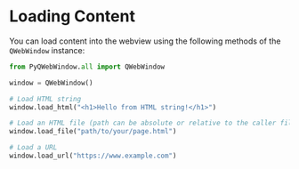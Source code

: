 # Loading Content

You can load content into the webview using the following methods of the `QWebWindow` instance:

```python
from PyQWebWindow.all import QWebWindow

window = QWebWindow()

# Load HTML string
window.load_html("<h1>Hello from HTML string!</h1>")

# Load an HTML file (path can be absolute or relative to the caller file)
window.load_file("path/to/your/page.html")

# Load a URL
window.load_url("https://www.example.com")
